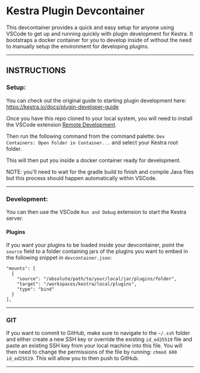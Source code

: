 # Kestra Plugin Devcontainer

This devcontainer provides a quick and easy setup for anyone using VSCode to get up and running quickly with plugin development for Kestra. It bootstraps a docker container for you to develop inside of without the need to manually setup the environment for developing plugins.

---

## INSTRUCTIONS

### Setup:

You can check out the original guide to starting plugin development here: https://kestra.io/docs/plugin-developer-guide

Once you have this repo cloned to your local system, you will need to install the VSCode extension [Remote Development](https://marketplace.visualstudio.com/items?itemName=ms-vscode-remote.vscode-remote-extensionpack).

Then run the following command from the command palette:
`Dev Containers: Open Folder in Container...` and select your Kestra root folder.

This will then put you inside a docker container ready for development.

NOTE: you'll need to wait for the gradle build to finish and compile Java files but this process should happen automatically within VSCode.

---

### Development:

You can then use the VSCode `Run and Debug` extension to start the Kestra server.

#### Plugins

If you want your plugins to be loaded inside your devcontainer, point the `source` field to a folder containing jars of the plugins you want to embed in the following snippet in `devcontainer.json`:

```
"mounts": [
  {
    "source": "/absolute/path/to/your/local/jar/plugins/folder",
    "target": "/workspaces/kestra/local/plugins",
    "type": "bind"
  }
],
```

---

### GIT

If you want to commit to GitHub, make sure to navigate to the `~/.ssh` folder and either create a new SSH key or override the existing `id_ed25519` file and paste an existing SSH key from your local machine into this file. You will then need to change the permissions of the file by running: `chmod 600 id_ed25519`. This will allow you to then push to GitHub.

---
